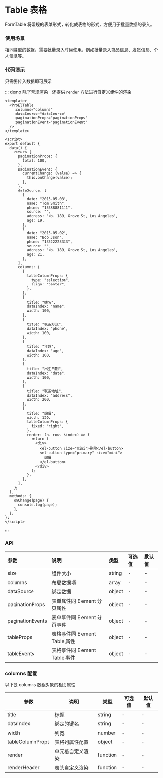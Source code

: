 # Table 表格

FormTable 将常规的表单形式，转化成表格的形式，方便用于批量数据的录入。

### 使用场景

相同类型的数据，需要批量录入时候使用。例如批量录入商品信息、发货信息、个人信息等。

### 代码演示

只需要传入数据即可展示

::: demo 除了常规渲染，还提供 `render` 方法进行自定义组件的渲染

```vue
<template>
  <ProElTable
    :columns="columns"
    :dataSource="dataSource"
    :paginationProps="paginationProps"
    :paginationEvent="paginationEvent"
  />
</template>

<script>
export default {
  data() {
    return {
      paginationProps: {
        total: 100,
      },
      paginationEvent: {
        currentChange: (value) => {
          this.onChange(value);
        },
      },
      dataSource: [
        {
          date: "2016-05-03",
          name: "Tom Smith",
          phone: "15688881111",
          source: "",
          address: "No. 189, Grove St, Los Angeles",
          age: 19,
        },
        {
          date: "2016-05-02",
          name: "Bob Json",
          phone: "13622223333",
          source: "",
          address: "No. 189, Grove St, Los Angeles",
          age: 21,
        },
      ],
      columns: [
        {
          tableColumnProps: {
            type: "selection",
            align: "center",
          },
        },
        {
          title: "姓名",
          dataIndex: "name",
          width: 100,
        },
        {
          title: "联系方式",
          dataIndex: "phone",
          width: 100,
        },
        {
          title: "年龄",
          dataIndex: "age",
          width: 100,
        },
        {
          title: "出生日期",
          dataIndex: "date",
          width: 100,
        },
        {
          title: "联系地址",
          dataIndex: "address",
          width: 200,
        },
        {
          title: "编辑",
          width: 150,
          tableColumnProps: {
            fixed: "right",
          },
          render: (h, row, $index) => {
            return (
              <div>
                <el-button size="mini">删除</el-button>
                <el-button type="primary" size="mini">
                  编辑
                </el-button>
              </div>
            );
          },
        },
      ],
    };
  },
  methods: {
    onChange(page) {
      console.log(page);
    },
  },
};
</script>
```

:::

### API

| 参数             | 说明                          | 类型   | 可选值 | 默认值 |
| :--------------- | :---------------------------- | :----- | :----- | :----- |
| size             | 组件大小                      | string | -      | -      |
| columns          | 布局数据项                    | array  | -      | -      |
| dataSource       | 绑定数据                      | object | -      | -      |
| paginationProps  | 表单属性同 Element 分页属性   | object | -      | -      |
| paginationEvents | 表单事件同 Element 分页事件   | object | -      | -      |
| tableProps       | 表格事件同 Element Table 属性 | object | -      | -      |
| tableEvents      | 表格事件同 Element Table 事件 | object | -      | -      |

### columns 配置

以下是 columns 数组对象的相关属性

| 参数             | 说明             | 类型     | 可选值 | 默认值 |
| ---------------- | ---------------- | -------- | ------ | ------ |
| title            | 标题             | string   | -      | -      |
| dataIndex        | 绑定的键名       | string   | -      | -      |
| width            | 列宽             | number   | -      | -      |
| tableColumnProps | 表格列属性配置   | object   | -      | -      |
| render           | 单元格自定义渲染 | function | -      | -      |
| renderHeader     | 表头自定义渲染   | function | -      | -      |
